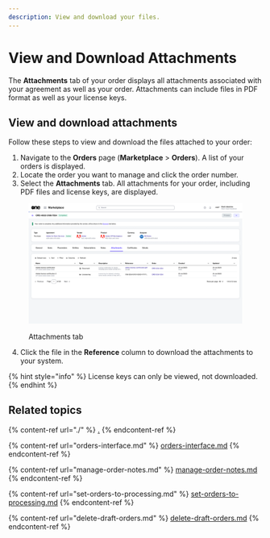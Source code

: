```yaml
---
description: View and download your files.
---
```


# View and Download Attachments

The **Attachments** tab of your order displays all attachments associated with your agreement as well as your order. Attachments can include files in PDF format as well as your license keys.

## View and download attachments

Follow these steps to view and download the files attached to your order:

1. Navigate to the **Orders** page (**Marketplace** > **Orders**). A list of your orders is displayed.
2. Locate the order you want to manage and click the order number.
3. Select the **Attachments** tab. All attachments for your order, including PDF files and license keys, are displayed.

<figure><img src="../../../.gitbook/assets/image (368).png" alt=""><figcaption><p>Attachments tab</p></figcaption></figure>

4. Click the file in the **Reference** column to download the attachments to your system.&#x20;

{% hint style="info" %}
License keys can only be viewed, not downloaded.
{% endhint %}

## Related topics

{% content-ref url="./" %}
[.](./)
{% endcontent-ref %}

{% content-ref url="orders-interface.md" %}
[orders-interface.md](orders-interface.md)
{% endcontent-ref %}

{% content-ref url="manage-order-notes.md" %}
[manage-order-notes.md](manage-order-notes.md)
{% endcontent-ref %}

{% content-ref url="set-orders-to-processing.md" %}
[set-orders-to-processing.md](set-orders-to-processing.md)
{% endcontent-ref %}

{% content-ref url="delete-draft-orders.md" %}
[delete-draft-orders.md](delete-draft-orders.md)
{% endcontent-ref %}
